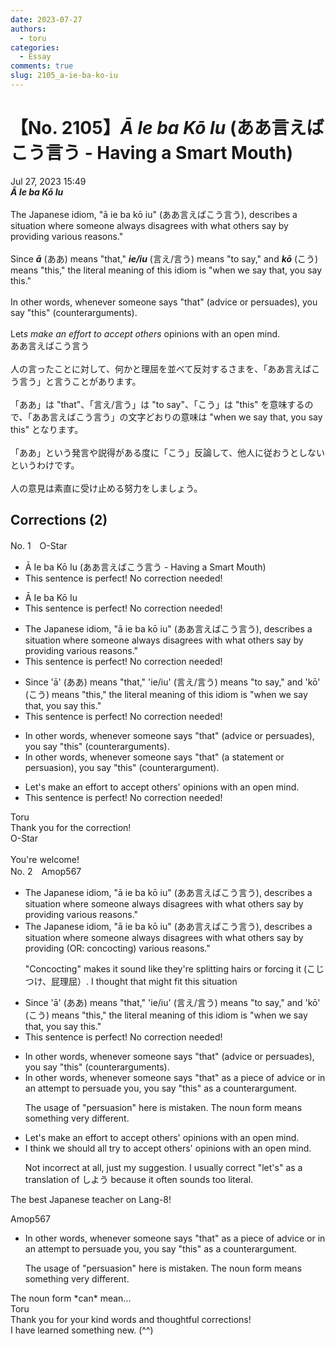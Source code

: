 ```yaml
---
date: 2023-07-27
authors:
  - toru
categories:
  - Essay
comments: true
slug: 2105_a-ie-ba-ko-iu
---
```


# 【No. 2105】<strong><em>Ā Ie ba Kō Iu</strong></em> (ああ言えばこう言う - Having a Smart Mouth)
<div class="date">Jul 27, 2023 15:49</div>
<div id="post"><div id="body_show_ori">
<strong><em>Ā Ie ba Kō Iu</strong></em><br/><br/>The Japanese idiom, "ā ie ba kō iu" (ああ言えばこう言う), describes a situation where someone always disagrees with what others say by providing various reasons."<br/><br/>Since <strong><em>ā</em></strong> (ああ) means "that," <strong><em>ie/iu</em></strong> (言え/言う) means "to say," and <strong><em>kō</em></strong> (こう) means "this," the literal meaning of this idiom is "when we say that, you say this."<br/><br/>In other words, whenever someone says "that" (advice or persuades), you say "this" (counterarguments).<br/><br/>Let<em>s make an effort to accept others</em> opinions with an open mind.
</div></div>

<!-- more -->

<div id="post_ja"><div id="body_show_mo">
ああ言えばこう言う<br/><br/>人の言ったことに対して、何かと理屈を並べて反対するさまを、「ああ言えばこう言う」と言うことがあります。<br/><br/>「ああ」は "that"、「言え/言う」は "to say"、「こう」は "this" を意味するので、「ああ言えばこう言う」の文字どおりの意味は "when we say that, you say this" となります。<br/><br/>「ああ」という発言や説得がある度に「こう」反論して、他人に従おうとしないというわけです。<br/><br/>人の意見は素直に受け止める努力をしましょう。
</div></div>

## Corrections (2)
<div id="block"><div class="first_name"> No. 1　<span class="just_name">O-Star</span></div><div id="block2">
<ul class="correction_field">
<li class="incorrect">Ā Ie ba Kō Iu (ああ言えばこう言う - Having a Smart Mouth)</li>
<li class="corrected perfect">This sentence is perfect! No correction needed!</li>
</ul>
<ul class="correction_field">
<li class="incorrect">Ā Ie ba Kō Iu</li>
<li class="corrected perfect">This sentence is perfect! No correction needed!</li>
</ul>
<ul class="correction_field">
<li class="incorrect">The Japanese idiom, "ā ie ba kō iu" (ああ言えばこう言う), describes a situation where someone always disagrees with what others say by providing various reasons."</li>
<li class="corrected perfect">This sentence is perfect! No correction needed!</li>
</ul>
<ul class="correction_field">
<li class="incorrect">Since 'ā' (ああ) means "that," 'ie/iu' (言え/言う) means "to say," and 'kō' (こう) means "this," the literal meaning of this idiom is "when we say that, you say this."</li>
<li class="corrected perfect">This sentence is perfect! No correction needed!</li>
</ul>
<ul class="correction_field">
<li class="incorrect">In other words, whenever someone says "that" (advice or persuades), you say "this" (counterarguments).</li>
<li class="corrected correct">
In other words, whenever someone says "that" <span class="f_bold">(a statement or persuasion)</span>, you say "this" (<span class="f_bold">counterargument).</span>
</li>
</ul>
<ul class="correction_field">
<li class="incorrect">Let's make an effort to accept others' opinions with an open mind.</li>
<li class="corrected perfect">This sentence is perfect! No correction needed!</li>
</ul>
</div><div class="name"><span class="just_name">Toru</span><br>
Thank you for the correction!
</div>
<div class="name"><span class="just_name">O-Star</span><br>
<br/>You're welcome! 
</div>
</div>
<div id="block"><div class="first_name"> No. 2　<span class="just_name">Amop567</span></div><div id="block2">
<ul class="correction_field">
<li class="incorrect">The Japanese idiom, "ā ie ba kō iu" (ああ言えばこう言う), describes a situation where someone always disagrees with what others say by providing various reasons."</li>
<li class="corrected correct">
The Japanese idiom, "ā ie ba kō iu" (ああ言えばこう言う), describes a situation where someone always disagrees with what others say by<span class="f_red"> providing</span> <span class="f_blue">(OR: concocting)</span> various reasons."
<p class="correction_comment">"Concocting" makes it sound like they're splitting hairs or forcing it (こじつけ、屁理屈）. I thought that might fit this situation</p>
</li>
</ul>
<ul class="correction_field">
<li class="incorrect">Since 'ā' (ああ) means "that," 'ie/iu' (言え/言う) means "to say," and 'kō' (こう) means "this," the literal meaning of this idiom is "when we say that, you say this."</li>
<li class="corrected perfect">This sentence is perfect! No correction needed!</li>
</ul>
<ul class="correction_field">
<li class="incorrect">In other words, whenever someone says "that" (advice or persuades), you say "this" (counterarguments).</li>
<li class="corrected correct">
In other words, whenever someone says "that" <span class="f_blue">as a piece of advice or in an attempt to persuade you,</span> you say "this" <span class="f_blue">as a counterargument</span>.
<p class="correction_comment">The usage of "persuasion" here is mistaken. The noun form means something very different.</p>
</li>
</ul>
<ul class="correction_field">
<li class="incorrect">Let's make an effort to accept others' opinions with an open mind.</li>
<li class="corrected correct">
<span class="f_blue">I think we should all try to</span> accept others' opinions with an open mind.
<p class="correction_comment">Not incorrect at all, just my suggestion. I usually correct "let's" as a translation of しよう because it often sounds too literal.</p>
</li>
</ul>
<p class="comment_small">
 The best Japanese teacher on Lang-8!
</p>

</div><div class="name"><span class="just_name">Amop567</span><br><div class="quote_field"><ul class="correction_field">
<li class="corrected correct">
In other words, whenever someone says "that" <span class="f_blue">as a piece of advice or in an attempt to persuade you,</span> you say "this" <span class="f_blue">as a counterargument</span>.
<p class="correction_comment">
The usage of "persuasion" here is mistaken. The noun form means something very different.
</p>
</li>
</ul></div>
The noun form *can* mean...
</div>
<div class="name"><span class="just_name">Toru</span><br>
Thank you for your kind words and thoughtful corrections! <br/>I have learned something new. (^^)
</div>
</div>
